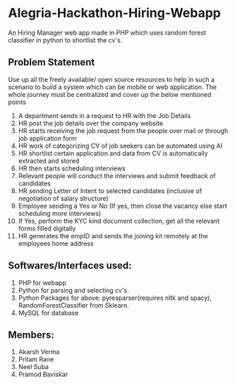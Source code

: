 # Alegria-Hackathon-Hiring-Webapp
An Hiring Manager web app made in PHP which uses random forest classifier in python to shortlist the cv's.

## Problem Statement
Use up all the freely available/ open source resources to help in such a scenario to build a
system which can be mobile or web application.
The whole journey must be centralized and cover up the below mentioned points
1. A department sends in a request to HR with the Job Details
2. HR post the job details over the company website
3. HR starts receiving the job request from the people over mail or through job application form
4. HR work of categorizing CV of job seekers can be automated using AI
5. HR shortlist certain application and data from CV is automatically extracted and stored
6. HR then starts scheduling interviews
7. Relevant people will conduct the interviews and submit feedback of candidates
8. HR sending Letter of Intent to selected candidates (inclusive of negotiation of salary
structure)
9. Employee sending a Yes or No (If yes, then close the vacancy else start scheduling more
interviews)
10. If Yes, perform the KYC kind document collection, get all the relevant forms filled digitally
11. HR generates the empID and sends the joining kit remotely at the employees home address

## Softwares/Interfaces used:
1. PHP for webapp
2. Python for parsing and selecting cv's.
3. Python Packages for above: pyresparser(requires nltk and spacy), RandomForestClassifier from Sklearn. 
4. MySQL for database

## Members:
1. Akarsh Verma
2. Pritam Rane
3. Neel Suba
4. Pramod Baviskar

